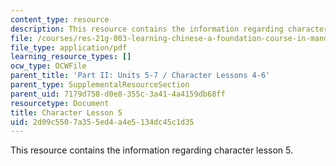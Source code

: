 ```yaml
---
content_type: resource
description: This resource contains the information regarding character lesson 5.
file: /courses/res-21g-003-learning-chinese-a-foundation-course-in-mandarin-spring-2011/2d09c5507a355ed4a4e5134dc45c1d35_MITRES_21G_003S11_char05.pdf
file_type: application/pdf
learning_resource_types: []
ocw_type: OCWFile
parent_title: 'Part II: Units 5-7 / Character Lessons 4-6'
parent_type: SupplementalResourceSection
parent_uid: 7179d758-d0e8-355c-3a41-4a4159db68ff
resourcetype: Document
title: Character Lesson 5
uid: 2d09c550-7a35-5ed4-a4e5-134dc45c1d35
---
```

This resource contains the information regarding character lesson 5.

